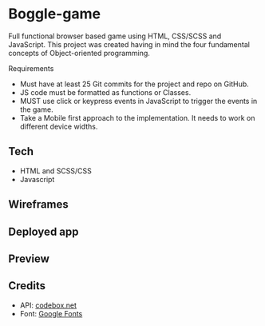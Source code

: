 # Boggle-game

Full functional browser based game using HTML, CSS/SCSS and JavaScript. This project was created having in mind the four fundamental concepts of Object-oriented programming.

Requirements 
- Must have at least 25 Git commits for the project and repo on GitHub.
- JS code must be formatted as functions or Classes.
- MUST use click or keypress events in JavaScript to trigger the events in the game.
- Take a Mobile first approach to the implementation. It needs to work on different device widths. 
 
## Tech
- HTML and SCSS/CSS
- Javascript

## Wireframes


## Deployed app


## Preview

## Credits
- API: <a href="https://codebox.net/pages/boggle-game-solver-and-web-service">codebox.net</a>
- Font: <a href="https://fonts.google.com/">Google Fonts</a>
